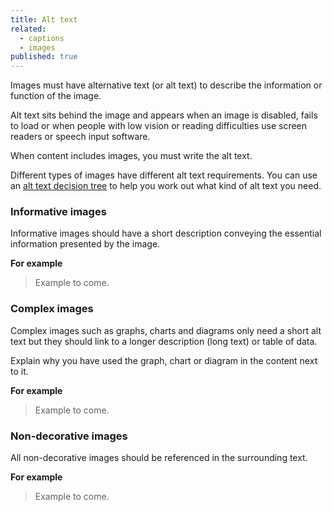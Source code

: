 ```yaml
---
title: Alt text
related:
  - captions
  - images
published: true
---
```


Images must have alternative text (or alt text) to describe the information or function of the image.

Alt text sits behind the image and appears when an image is disabled, fails to load or when people with low vision or reading difficulties use screen readers or speech input software.

When content includes images, you must write the alt text.

Different types of images have different alt text requirements. You can use an [alt text decision tree](https://www.w3.org/WAI/tutorials/images/decision-tree/) to help you work out what kind of alt text you need.

### Informative images

Informative images should have a short description conveying the essential information presented by the image.

**For example**

> Example to come.

### Complex images

Complex images such as graphs, charts and diagrams only need a short alt text but they should link to a longer description (long text) or table of data.

Explain why you have used the graph, chart or diagram in the content next to it.

**For example**

> Example to come.

### Non-decorative images

All non-decorative images should be referenced in the surrounding text.

**For example**

> Example to come.
